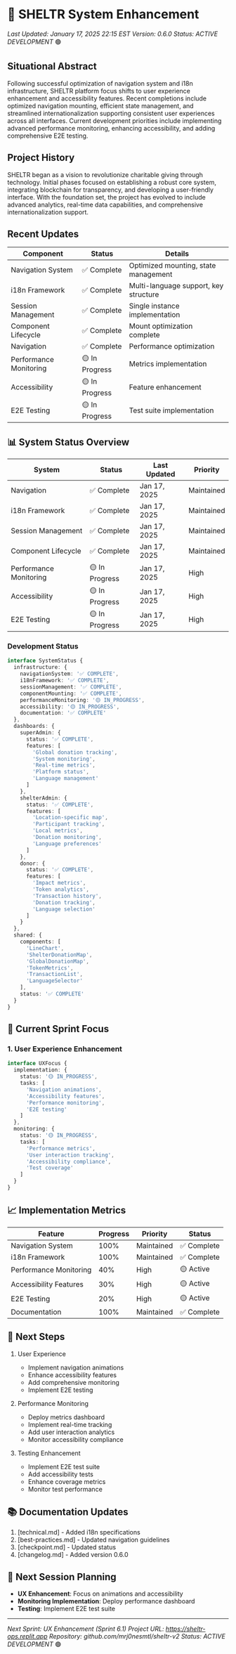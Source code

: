 # 🚀 SHELTR System Enhancement
*Last Updated: January 17, 2025 22:15 EST*
*Version: 0.6.0*
*Status: ACTIVE DEVELOPMENT* 🟢

## Situational Abstract
Following successful optimization of navigation system and i18n infrastructure, SHELTR platform focus shifts to user experience enhancement and accessibility features. Recent completions include optimized navigation mounting, efficient state management, and streamlined internationalization supporting consistent user experiences across all interfaces. Current development priorities include implementing advanced performance monitoring, enhancing accessibility, and adding comprehensive E2E testing.

## Project History
SHELTR began as a vision to revolutionize charitable giving through technology. Initial phases focused on establishing a robust core system, integrating blockchain for transparency, and developing a user-friendly interface. With the foundation set, the project has evolved to include advanced analytics, real-time data capabilities, and comprehensive internationalization support.

## Recent Updates
| Component | Status | Details |
|-----------|---------|---------|
| Navigation System | ✅ Complete | Optimized mounting, state management |
| i18n Framework | ✅ Complete | Multi-language support, key structure |
| Session Management | ✅ Complete | Single instance implementation |
| Component Lifecycle | ✅ Complete | Mount optimization complete |
| Navigation | ✅ Complete | Performance optimization |
| Performance Monitoring | 🟡 In Progress | Metrics implementation |
| Accessibility | 🟡 In Progress | Feature enhancement |
| E2E Testing | 🟡 In Progress | Test suite implementation |

## 📊 System Status Overview
| System | Status | Last Updated | Priority |
|--------|---------|--------------|-----------|
| Navigation | ✅ Complete | Jan 17, 2025 | Maintained |
| i18n Framework | ✅ Complete | Jan 17, 2025 | Maintained |
| Session Management | ✅ Complete | Jan 17, 2025 | Maintained |
| Component Lifecycle | ✅ Complete | Jan 17, 2025 | Maintained |
| Performance Monitoring | 🟡 In Progress | Jan 17, 2025 | High |
| Accessibility | 🟡 In Progress | Jan 17, 2025 | High |
| E2E Testing | 🟡 In Progress | Jan 17, 2025 | High |

### Development Status
```typescript
interface SystemStatus {
  infrastructure: {
    navigationSystem: '✅ COMPLETE',
    i18nFramework: '✅ COMPLETE',
    sessionManagement: '✅ COMPLETE',
    componentMounting: '✅ COMPLETE',
    performanceMonitoring: '🟡 IN_PROGRESS',
    accessibility: '🟡 IN_PROGRESS',
    documentation: '✅ COMPLETE'
  },
  dashboards: {
    superAdmin: {
      status: '✅ COMPLETE',
      features: [
        'Global donation tracking',
        'System monitoring',
        'Real-time metrics',
        'Platform status',
        'Language management'
      ]
    },
    shelterAdmin: {
      status: '✅ COMPLETE',
      features: [
        'Location-specific map',
        'Participant tracking',
        'Local metrics',
        'Donation monitoring',
        'Language preferences'
      ]
    },
    donor: {
      status: '✅ COMPLETE',
      features: [
        'Impact metrics',
        'Token analytics',
        'Transaction history',
        'Donation tracking',
        'Language selection'
      ]
    }
  },
  shared: {
    components: [
      'LineChart',
      'ShelterDonationMap',
      'GlobalDonationMap',
      'TokenMetrics',
      'TransactionList',
      'LanguageSelector'
    ],
    status: '✅ COMPLETE'
  }
}
```

## 🎯 Current Sprint Focus

### 1. User Experience Enhancement
```typescript
interface UXFocus {
  implementation: {
    status: '🟡 IN_PROGRESS',
    tasks: [
      'Navigation animations',
      'Accessibility features',
      'Performance monitoring',
      'E2E testing'
    ]
  },
  monitoring: {
    status: '🟡 IN_PROGRESS',
    tasks: [
      'Performance metrics',
      'User interaction tracking',
      'Accessibility compliance',
      'Test coverage'
    ]
  }
}
```

## 📈 Implementation Metrics
| Feature | Progress | Priority | Status |
|---------|-----------|----------|---------|
| Navigation System | 100% | Maintained | ✅ Complete |
| i18n Framework | 100% | Maintained | ✅ Complete |
| Performance Monitoring | 40% | High | 🟡 Active |
| Accessibility Features | 30% | High | 🟡 Active |
| E2E Testing | 20% | High | 🟡 Active |
| Documentation | 100% | Maintained | ✅ Complete |

## 🔄 Next Steps
1. User Experience
   - Implement navigation animations
   - Enhance accessibility features
   - Add comprehensive monitoring
   - Implement E2E testing

2. Performance Monitoring
   - Deploy metrics dashboard
   - Implement real-time tracking
   - Add user interaction analytics
   - Monitor accessibility compliance

3. Testing Enhancement
   - Implement E2E test suite
   - Add accessibility tests
   - Enhance coverage metrics
   - Monitor test performance

## 📚 Documentation Updates
1. [technical.md] - Added i18n specifications
2. [best-practices.md] - Updated navigation guidelines
3. [checkpoint.md] - Updated status
4. [changelog.md] - Added version 0.6.0

## 📅 Next Session Planning
- **UX Enhancement**: Focus on animations and accessibility
- **Monitoring Implementation**: Deploy performance dashboard
- **Testing**: Implement E2E test suite

---
*Next Sprint: UX Enhancement (Sprint 6.1)*
*Project URL: https://sheltr-ops.replit.app*
*Repository: github.com/mrj0nesmtl/sheltr-v2*
*Status: ACTIVE DEVELOPMENT* 🟢
